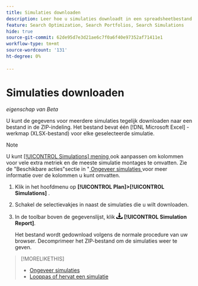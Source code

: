 ```yaml
---
title: Simulaties downloaden
description: Leer hoe u simulaties downloadt in een spreadsheetbestand.
feature: Search Optimization, Search Portfolios, Search Simulations
hide: true
source-git-commit: 62de95d7e3d21ae6c7f0a6f40e97352af71411e1
workflow-type: tm+mt
source-wordcount: '131'
ht-degree: 0%

---
```


# Simulaties downloaden

*eigenschap van Beta*

U kunt de gegevens voor meerdere simulaties tegelijk downloaden naar een bestand in de ZIP-indeling. Het bestand bevat één [!DNL Microsoft Excel] -werkmap (XLSX-bestand) voor elke geselecteerde simulatie.

>[!NOTE]
>
>U kunt [ [!UICONTROL Simulations] mening ](/help/search-social-commerce/common-tasks/data-views/custom-default-views-manage.md) ook aanpassen om kolommen voor vele extra metriek en de meeste simulatie montages te omvatten. Zie de &quot;Beschikbare acties&quot;sectie in &quot;[ Ongeveer simulaties ](simulation-about.md#simulations-actions) voor meer informatie over de kolommen u kunt omvatten.

1. Klik in het hoofdmenu op **[!UICONTROL Plan]>[!UICONTROL Simulations]** .

1. Schakel de selectievakjes in naast de simulaties die u wilt downloaden.

1. In de toolbar boven de gegevenslijst, klik ![ Download ](/help/search-social-commerce/assets/download.png " ") **[!UICONTROL Simulation Report]**.

   Het bestand wordt gedownload volgens de normale procedure van uw browser. Decomprimeer het ZIP-bestand om de simulaties weer te geven.

>[!MORELIKETHIS]
>
>* [ Ongeveer simulaties ](simulation-about.md)
>* [ Looppas of hervat een simulatie ](simulation-create.md)
